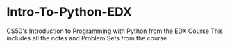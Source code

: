 # Intro-To-Python-EDX
CS50's Introduction to Programming with Python from the EDX Course
This includes all the notes and Problem Sets from the course
